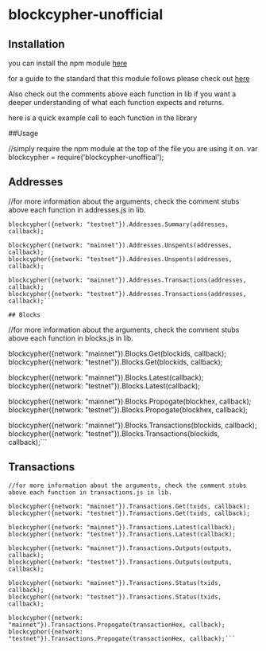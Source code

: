 # blockcypher-unofficial

## Installation

you can install the npm module <a href="https://www.npmjs.com/package/blockcypher-unofficial">here</a>

for a guide to the standard that this module follows please check out <a href="https://github.com/blockai/abstract-common-blockchain/blob/master/README.md">here</a>


Also check out the comments above each function in lib if you want a deeper understanding of what each function expects and returns.


here is a quick example call to each function in the library


##Usage

//simply require the npm module at the top of the file you are using it on.
var blockcypher = require('blockcypher-unoffical');

## Addresses
//for more information about the arguments, check the comment stubs above each function in addresses.js in lib.

```blockcypher({network: "mainnet"}).Addresses.Summary(addresses, callback);
blockcypher({network: "testnet"}).Addresses.Summary(addresses, callback);

blockcypher({network: "mainnet"}).Addresses.Unspents(addresses, callback);
blockcypher({network: "testnet"}).Addresses.Unspents(addresses, callback);

blockcypher({network: "mainnet"}).Addresses.Transactions(addresses, callback);
blockcypher({network: "testnet"}).Addresses.Transactions(addresses, callback);```

## Blocks
```
//for more information about the arguments, check the comment stubs above each function in blocks.js in lib.

blockcypher({network: "mainnet"}).Blocks.Get(blockids, callback);
blockcypher({network: "testnet"}).Blocks.Get(blockids, callback);

blockcypher({network: "mainnet"}).Blocks.Latest(callback);
blockcypher({network: "testnet"}).Blocks.Latest(callback);

blockcypher({network: "mainnet"}).Blocks.Propogate(blockhex, callback);
blockcypher({network: "testnet"}).Blocks.Propogate(blockhex, callback);

blockcypher({network: "mainnet"}).Blocks.Transactions(blockids, callback);
blockcypher({network: "testnet"}).Blocks.Transactions(blockids, callback);```

## Transactions

```
//for more information about the arguments, check the comment stubs above each function in transactions.js in lib.

blockcypher({network: "mainnet"}).Transactions.Get(txids, callback);
blockcypher({network: "testnet"}).Transactions.Get(txids, callback);

blockcypher({network: "mainnet"}).Transactions.Latest(callback);
blockcypher({network: "testnet"}).Transactions.Latest(callback);

blockcypher({network: "mainnet"}).Transactions.Outputs(outputs, callback);
blockcypher({network: "testnet"}).Transactions.Outputs(outputs, callback);

blockcypher({network: "mainnet"}).Transactions.Status(txids, callback);
blockcypher({network: "testnet"}).Transactions.Status(txids, callback);

blockcypher({network: "mainnet"}).Transactions.Propogate(transactionHex, callback);
blockcypher({network: "testnet"}).Transactions.Propogate(transactionHex, callback);```

